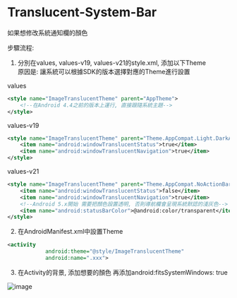 # Translucent-System-Bar
如果想修改系統通知欄的顏色

步驟流程:
1. 分別在values, values-v19, values-v21的style.xml, 添加以下Theme  
原因是: 讓系統可以根據SDK的版本選擇對應的Theme進行設置

values
   
```xml
<style name="ImageTranslucentTheme" parent="AppTheme">
    <!--在Android 4.4之前的版本上運行, 直接跟隨系統主題-->
</style>
```
  
values-v19
   
```xml
<style name="ImageTranslucentTheme" parent="Theme.AppCompat.Light.DarkActionBar">
    <item name="android:windowTranslucentStatus">true</item>
    <item name="android:windowTranslucentNavigation">true</item>
</style>
``` 

values-v21
   
```xml
<style name="ImageTranslucentTheme" parent="Theme.AppCompat.NoActionBar">
    <item name="android:windowTranslucentStatus">false</item>
    <item name="android:windowTranslucentNavigation">true</item>
    <!--Android 5.x開始 需要把顏色設置透明, 否則導航欄會呈現系統默認的淺灰色-->
    <item name="android:statusBarColor">@android:color/transparent</item>
</style>
``` 
  
2. 在AndroidManifest.xml中設置Theme
   
```xml
<activity
            android:theme="@style/ImageTranslucentTheme"
            android:name=".xxx">
``` 

3. 在Activity的背景, 添加想要的顏色
   再添加android:fitsSystemWindows: true
   
![image](http://i.imgur.com/kp7xkOT.png)  


